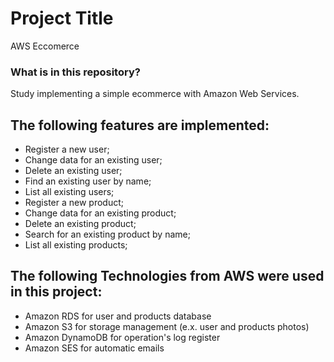 # Project Title
AWS Eccomerce

### What is in this repository?
Study implementing a simple ecommerce with Amazon Web Services. 

## The following features are implemented:

* Register a new user;
* Change data for an existing user;
* Delete an existing user;
* Find an existing user by name;
* List all existing users;
* Register a new product;
* Change data for an existing product;
* Delete an existing product;
* Search for an existing product by name;
* List all existing products;


## The following Technologies from AWS were used in this project:

* Amazon RDS for user and products database
* Amazon S3 for storage management (e.x. user and products photos)
* Amazon DynamoDB for operation's log register
* Amazon SES for automatic emails
